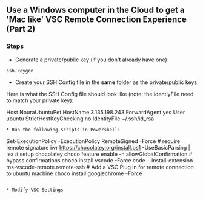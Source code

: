 ## Use a Windows computer in the Cloud to get a 'Mac like' VSC Remote Connection Experience (Part 2)
### Steps

* Generate a private/public key (if you don't already have one)
```
ssh-keygen
```
* Create your SSH Config file in the **same** folder as the private/public keys

Here is what the SSH Config file should look like (note: the identiyFile need to match your private key):

Host NouraUbuntuPet
  HostName 3.135.198.243
  ForwardAgent yes
  User ubuntu
  StrictHostKeyChecking no
  IdentityFile ~/.ssh/id_rsa 
```
* Run the following Scripts in Powershell:

```
Set-ExecutionPolicy -ExecutionPolicy RemoteSigned -Force        # require remote signature
iwr https://chocolatey.org/install.ps1 -UseBasicParsing | iex   # setup chocolatey
choco feature enable -n allowGlobalConfirmation                 # bypass confirmations
choco install vscode -Force
code --install-extension ms-vscode-remote.remote-ssh # Add a VSC Plug in for remote connection to ubuntu machine
choco install googlechrome –Force
```

* Modify VSC Settings 
